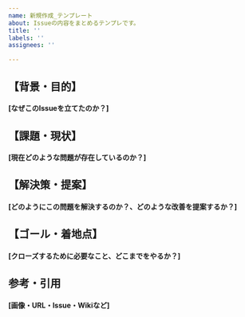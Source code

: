 ```yaml
---
name: 新規作成_テンプレート
about: Issueの内容をまとめるテンプレです。
title: ''
labels: ''
assignees: ''

---
```


## 【背景・目的】
#### [なぜこのIssueを立てたのか？]

## 【課題・現状】
#### [現在どのような問題が存在しているのか？]

## 【解決策・提案】
#### [どのようにこの問題を解決するのか？、どのような改善を提案するか？]

## 【ゴール・着地点】
#### [クローズするために必要なこと、どこまでをやるか？]

## 参考・引用
#### [画像・URL・Issue・Wikiなど]
